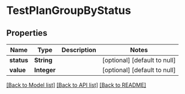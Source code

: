 # TestPlanGroupByStatus
## Properties

| Name | Type | Description | Notes |
|------------ | ------------- | ------------- | -------------|
| **status** | **String** |  | [optional] [default to null] |
| **value** | **Integer** |  | [optional] [default to null] |

[[Back to Model list]](../README.md#documentation-for-models) [[Back to API list]](../README.md#documentation-for-api-endpoints) [[Back to README]](../README.md)

